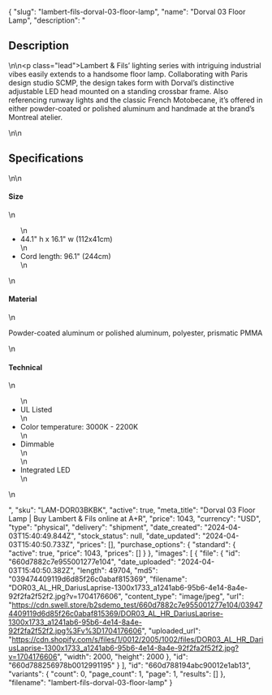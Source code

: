 {
  "slug": "lambert-fils-dorval-03-floor-lamp",
  "name": "Dorval 03 Floor Lamp",
  "description": "<h2>Description</h2>\n<!-- split -->\n<p class=\"lead\">Lambert &amp; Fils’ lighting series with intriguing industrial vibes easily extends to a handsome floor lamp. Collaborating with Paris design studio SCMP, the design takes form with Dorval’s distinctive adjustable LED head mounted on a standing crossbar frame. Also referencing runway lights and the classic French Motobecane, it’s offered in either powder-coated or polished aluminum and handmade at the brand’s Montreal atelier. </p>\n<!-- split -->\n<h2>Specifications</h2>\n<!-- split -->\n<h4>Size</h4>\n<ul>\n<li>44.1\" h x 16.1\" w (112x41cm)</li>\n<li>Cord length: 96.1\" (244cm)</li>\n</ul>\n<h4>Material</h4>\n<p><span>Powder-coated aluminum or polished aluminum, polyester, prismatic PMMA</span></p>\n<h4>Technical</h4>\n<ul>\n<li>UL Listed</li>\n<li>Color temperature: 3000K - 2200K</li>\n<li>Dimmable<br>\n</li>\n<li>Integrated LED</li>\n</ul>\n<ul></ul>",
  "sku": "LAM-DOR03BKBK",
  "active": true,
  "meta_title": "Dorval 03 Floor Lamp | Buy Lambert & Fils online at A+R",
  "price": 1043,
  "currency": "USD",
  "type": "physical",
  "delivery": "shipment",
  "date_created": "2024-04-03T15:40:49.844Z",
  "stock_status": null,
  "date_updated": "2024-04-03T15:40:50.733Z",
  "prices": [],
  "purchase_options": {
    "standard": {
      "active": true,
      "price": 1043,
      "prices": []
    }
  },
  "images": [
    {
      "file": {
        "id": "660d7882c7e955001277e104",
        "date_uploaded": "2024-04-03T15:40:50.382Z",
        "length": 49704,
        "md5": "039474409119d6d85f26c0abaf815369",
        "filename": "DOR03_AL_HR_DariusLaprise-1300x1733_a1241ab6-95b6-4e14-8a4e-92f2fa2f52f2.jpg?v=1704176606",
        "content_type": "image/jpeg",
        "url": "https://cdn.swell.store/b2sdemo_test/660d7882c7e955001277e104/039474409119d6d85f26c0abaf815369/DOR03_AL_HR_DariusLaprise-1300x1733_a1241ab6-95b6-4e14-8a4e-92f2fa2f52f2.jpg%3Fv%3D1704176606",
        "uploaded_url": "https://cdn.shopify.com/s/files/1/0012/2005/1002/files/DOR03_AL_HR_DariusLaprise-1300x1733_a1241ab6-95b6-4e14-8a4e-92f2fa2f52f2.jpg?v=1704176606",
        "width": 2000,
        "height": 2000
      },
      "id": "660d788256978b0012991195"
    }
  ],
  "id": "660d788194abc90012e1ab13",
  "variants": {
    "count": 0,
    "page_count": 1,
    "page": 1,
    "results": []
  },
  "filename": "lambert-fils-dorval-03-floor-lamp"
}